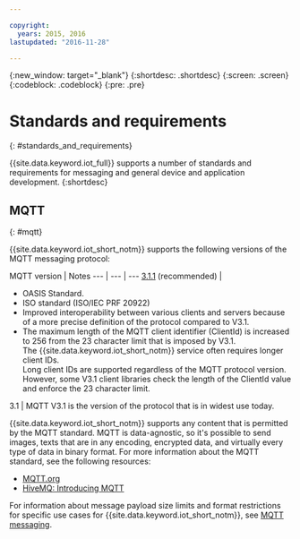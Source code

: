 ```yaml
---

copyright:
  years: 2015, 2016
lastupdated: "2016-11-28"

---
```


{:new_window: target="\_blank"}
{:shortdesc: .shortdesc}
{:screen: .screen}
{:codeblock: .codeblock}
{:pre: .pre}
# Standards and requirements
{: #standards_and_requirements}

{{site.data.keyword.iot_full}} supports a number of standards and requirements for messaging and general device and application development.
{:shortdesc}


<!-- ## Blockchain
{: #blockchain}

{{site.data.keyword.iot_short_notm}} supports the following versions of the Hyperledger fabric:
- 0.5

## Python
{: #python}

Support for MQTT over SSL requires at least Python v2.7.9 or v3.4, and OpenSSL v1.0.1.
-->

## MQTT
{: #mqtt}

{{site.data.keyword.iot_short_notm}} supports the following versions of the MQTT messaging protocol:

MQTT version | Notes
--- | --- | ---
[3.1.1](https://www.oasis-open.org/standards#mqttv3.1.1) (recommended)  | <ul><li>OASIS Standard.<li>ISO standard (ISO/IEC PRF 20922) <li>Improved interoperability between various clients and servers because of a more precise definition of the protocol compared to V3.1.   <li>The maximum length of the MQTT client identifier (ClientId) is increased to 256 from the 23 character limit that is imposed by V3.1. </br>The {{site.data.keyword.iot_short_notm}} service often requires longer client IDs. </br>Long client IDs are supported regardless of the MQTT protocol version. However, some V3.1 client libraries check the length of the ClientId value and enforce the 23 character limit.</ul>
3.1 | MQTT V3.1 is the version of the protocol that is in widest use today.

{{site.data.keyword.iot_short_notm}} supports any content that is permitted by the MQTT standard. MQTT is data-agnostic, so it's possible to send images, texts that are in any encoding, encrypted data, and virtually every type of data in binary format. For more information about the MQTT standard, see the following resources:
- [MQTT.org](http://mqtt.org/)
- [HiveMQ: Introducing MQTT](http://www.hivemq.com/blog/mqtt-essentials-part-1-introducing-mqtt)

For information about message payload size limits and format restrictions for specific use cases for {{site.data.keyword.iot_short_notm}}, see [MQTT messaging](mqtt/index.html).
